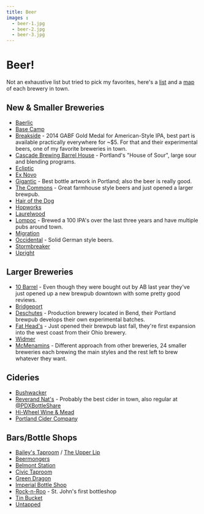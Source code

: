 ```yaml
---
title: Beer
images :
  - beer-1.jpg
  - beer-2.jpg
  - beer-3.jpg
---
```


# Beer!

Not an exhaustive list but tried to pick my favorites, here's a
[list](http://www.portlandbeer.org/breweries) and a
[map](http://www.portlandbeer.org/breweries/map) of each brewery in town.

## New & Smaller Breweries

* [Baerlic](http://baerlicbrewing.com/)
* [Base Camp](http://basecampbrewingco.com/)
* [Breakside](http://www.breakside.com/) - 2014 GABF Gold Medal for
American-Style IPA, best part is available practically everywhere for ~$5. For
that and their experimental beers, one of my favorite breweries in town.
* [Cascade Brewing Barrel House](http://cascadebrewingbarrelhouse.com/) -
Portland's "House of Sour", large sour and blending programs.
* [Ecliptic](http://eclipticbrewing.com/)
* [Ex Novo](http://exnovobrew.com/)
* [Gigantic](http://giganticbrewing.com/homepage/) - Best bottle artwork in
Portland; also the beer is really good.
* [The Commons](http://www.commonsbrewery.com/) - Great farmhouse style beers
and just opened a larger brewpub.
* [Hair of the Dog](http://www.hairofthedog.com/)
* [Hopworks](http://hopworksbeer.com/)
* [Laurelwood](http://www.laurelwoodbrewpub.com/)
* [Lompoc](http://www.lompocbrewing.com/) - Brewed a 100 IPA's over the last
three years and have multiple pubs around town.
* [Migration](http://migrationbrewing.com/)
* [Occidental](http://occidentalbrewing.com/) - Solid German style beers.
* [Stormbreaker](http://www.stormbreakerbrewing.com/home.html)
* [Upright](http://www.uprightbrewing.com/)

## Larger Breweries

* [10 Barrel](http://www.10barrel.com/) - Even though they were bought out
by AB last year they've just opened up a new brewpub downtown with some
pretty good reviews.
* [Bridgeport](http://www.bridgeportbrew.com/)
* [Deschutes](http://www.deschutesbrewery.com/locations/portland) - Production
brewery located in Bend, their Portland brewpub develops their own experimental
batches.
* [Fat Head's](http://fatheadsportland.com/) - Just opened their brewpub last
fall, they're first expansion into the west coast from their Ohio brewery.
* [Widmer](http://widmerbrothers.com/)
* [McMenamins](http://www.mcmenamins.com/Breweries) - Different approach from
other breweries, 24 smaller breweries each brewing the main styles and the rest
left to brew whatever they want.

## Cideries

* [Bushwacker](http://www.bushwhackercider.com/)
* [Reverand Nat's](http://reverendnatshardcider.com/) - Probably the best cider
in town, also regular at [@PDXBottleShare](https://twitter.com/pdxbottleshare)
* [Hi-Wheel Wine & Mead](http://www.hiwheelwines.com/)
* [Portland Cider Company](http://portlandcider.com/)

## Bars/Bottle Shops

* [Bailey's Taproom](http://www.baileystaproom.com/) / [The Upper Lip](http://theupperlip.net/)
* [Beermongers](http://thebeermongers.com/)
* [Belmont Station](http://www.belmont-station.com/)
* [Civic Taproom](http://thecivictaproom.com/)
* [Green Dragon](http://pdxgreendragon.com/)
* [Imperial Bottle Shop](http://imperialbottleshop.com/)
* [Rock-n-Roo](https://www.facebook.com/pages/Rock-N-Roo/516971935084746) - St. John's first bottleshop
* [Tin Bucket](https://www.facebook.com/pages/Tin-Bucket/475638412490835)
* [Untapped](http://untappedpdx.com/)
